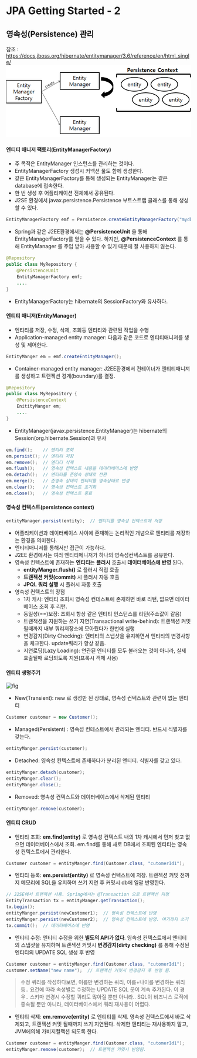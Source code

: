 # JPA Getting Started - 2

## 영속성(Persistence) 관리
참조 : https://docs.jboss.org/hibernate/entitymanager/3.6/reference/en/html_single/
![fig](./images/persistence-context.png "")

#### 엔티티 매니저 팩토리(EntityManagerFactory)
- 주 목적은 EntityManager 인스턴스를 관리하는 것이다.
- EntityManagerFactory 생성시 커넥션 풀도 함께 생성한다.
- 같은 EntityManagerFactory를 통해 생성되는 EntityManager는 같은 database에 접속한다.
- 한 번 생성 후 어플리케이션 전체에서 공유된다.
- J2SE 환경에서 javax.persistence.Persistence 부트스트랩 클래스를 통해 생성할 수 있다.
```java
EntityManagerFactory emf = Persistence.createEntityManagerFactory("mydb");
```
- Spring과 같은 J2EE환경에서는 **@PersistenceUnit** 을 통해 EntityManagerFactory를 얻을 수 있다.
  하지만, **@PersistenceContext** 를 통해 EntityManager 를 주입 받아 사용할 수 있기 때문에 잘 사용하지 않는다.
```java
@Repository
public class MyRepository {
    @PersistenceUnit
    EntityManagerFactory emf;
    ....
}
```
- EntityManagerFactory는 hibernate의 SessionFactory와 유사하다.

#### 엔티티 매니저(EntityManager)
- 엔티티를 저장, 수정, 삭제, 조회등 엔티티와 관련된 작업을 수행
- Application-managed entity manager: 다음과 같은 코드로 엔티티매니져를 생성 및 제어한다.
```java
EntityManger em = emf.createEntityManager();
```
- Container-managed entity manager: J2EE환경에서 컨테이너가 엔티티매니져를 생성하고 트랜젝션 경계(boundary)를 결정.
```java
@Repository
public class MyRepository {
    @PersistenceContext
    EnitityManger em;
    ....
}
```
- EntityManager(javax.persistence.EntityManager)는 hibernate의 Session(org.hibernate.Session)과 유사
```java
em.find();    // 엔티티 조회
em.persist(); // 엔티티 저장
em.remove();  // 엔티티 삭제
em.flush();   // 영속성 컨텍스트 내용을 데이터베이스에 반영
em.detach();  // 엔티티를 준영속 상태로 전환
em.merge();   // 준영속 상태의 엔티티를 영속상태로 변경
em.clear();   // 영속성 컨텍스트 초기화
em.close();   // 영속성 컨텍스트 종료
```

#### 영속성 컨텍스트(persistence context)
```java
entityManager.persist(entity);  // 엔티티를 영속성 컨텍스트에 저장
```
- 어플리케이션과 데이터베이스 사이에 존재하는 논리적인 개념으로 엔티티를 저장하는 환경을 의미한다.
- 엔티티매니저를 통해서만 접근이 가능하다.
- J2EE 환경에서는 여러 엔티티메니저가 하나의 영속성컨텍스트를 공유한다.
- 영속성 컨텍스트에 존재하는 **엔티티**는 **플러시** 호출시 **데이터베이스에 반영** 된다.
  * **entityManger.flush()** 로 플러시 직접 호출
  * **트랜젝션 커밋(commit)** 시 플러시 자동 호출
  * **JPQL 쿼리 실행** 시 플러시 자동 호출
- 영속성 컨텍스트의 장점
  * 1차 캐시: 엔티티 조회시 영속성 컨테스트에 존재하면 바로 리턴, 없으면 데이터베이스 조회 후 리턴.
  * 동일성(==)보장: 조회시 항상 같은 엔티티 인스턴스를 리턴(주소값이 같음)
  * 트랜잭션을 지원하는 쓰기 지연(Transactional write-behind): 트랜젝션 커밋 될때까지 내부 쿼리저장소에 모아뒀다가 한번에 실행
  * 변경감지(Dirty Checking): 엔티티의 스냅샷을 유지하면서 엔티티의 변경사항을 체크한다. update쿼리가 항상 같음.
  * 지연로딩(Lazy Loading): 연관된 엔티티를 모두 불러오는 것이 아니라, 실제 호출될때 로딩되도록 지원(프록시 객체 사용)

#### 엔티티 생명주기
![fig](http://www.objectdb.com/files/images/manual/jpa-states.png "Entity Object Life Cycle")
- New(Transient): new 로 생성만 된 상태로, 영속성 컨텍스트와 관련이 없는 엔티티
```java
Customer customer = new Customer();
```
- Managed(Persistent) : 영속성 컨테스트에서 관리되는 엔티티. 반드시 식별자를 갖는다.
```java
entityManger.persist(customer);
```
- Detached: 영속성 컨텍스트에 존재하다가 분리된 엔티티. 식별자를 갖고 있다.
```java
entityManger.detach(customer);
entityManger.clear();
entityManger.close();
```
- Removed: 영속성 컨텍스트와 데이터베이스에서 삭제된 엔티티
```java
entityManger.remove(customer);
```

#### 엔티티 CRUD
- 엔티티 조회: **em.find(entity)** 로 영속성 컨텍스트 내의 1차 캐시에서 먼저 찾고 없으면 데이터베이스에서 조회.
em.find를 통해 새로 DB에서 조회된 엔티티는 영속성 컨텍스트에서 관리한다.
```java
Customer customer = entityManger.find(Customer.class, "cutomerId1");
```

- 엔티티 등록: **em.persist(entity)** 로 영속성 컨텍스트에 저장.
트랜젝션 커밋 전까지 메모리에 SQL을 유지하며 쓰기 지연 후 커밋시 db에 일괄 반영한다.
```java
// J2SE에서 트랜젝션 사용. Spring에서는 @Transaction 으로 트랜젝션 지정
EntityTransaction tx = entityManger.getTransaction();
tx.begin();
entityManger.persist(newCustomer1);  // 영속성 컨텍스트에 반영
entityManger.persist(newCustomer2);  // 영속성 컨텍스트에 반영. 여기까지 쓰기 지연 발생
tx.commit();  // 데이터베이스에 반영
```

- 엔티티 수정: 엔티티 수정을 위한 **별도의 API가 없다**. 영속성 컨텍스트에서 엔티티의 스냅샷을 유지하며
트랜젝션 커밋시 **변경감지(dirty checking)** 를 통해 수정된 엔티티의 UPDATE SQL 생성 후 반영
```java
Customer customer = entityManger.find(Customer.class, "cutomerId1");
customer.setName("new name");  // 트랜젝션 커밋시 변경감지 후 반영 됨.
```
> 수정 쿼리를 작성하다보면, 이름만 변경하는 쿼리, 이름+나이를 변경하는 쿼리 등..
  요건에 따라 속성별로 수정하는 UPDATE SQL 문이 계속 추가된다.
  이 경우.. 스키마 변경시 수정할 쿼리도 많아질 뿐만 아니라..
  SQL이 비즈니스 로직에 종속될 뿐만 아니라, 데이터베이스에서 쿼리 재사용이 어렵다.

- 엔티티 삭제: **em.remove(entity)** 로 엔티티를 삭제.
영속성 컨텍스트에서 바로 삭제되고, 트랜젝션 커밋 될때까지 쓰기 지연된다.
삭제한 엔티티는 재사용하지 말고, JVM에의해 가비지컬랙션 되도록 한다.
```java
Customer customer = entityManger.find(Customer.class, "cutomerId1");
entityManger.remove(customer);  // 트랜젝션 커밋시 반영됨.
```
